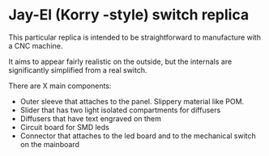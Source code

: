 # Jay-El (Korry -style) switch replica

This particular replica is intended to be 
straightforward to manufacture with a CNC machine.

It aims to appear fairly realistic on the outside, but
the internals are significantly simplified from a real switch.

There are X main components:

* Outer sleeve that attaches to the panel. Slippery material like POM. 
* Slider that has two light isolated compartments for diffusers
* Diffusers that have text engraved on them
* Circuit board for SMD leds
* Connector that attaches to the led board and to the mechanical switch on the mainboard

